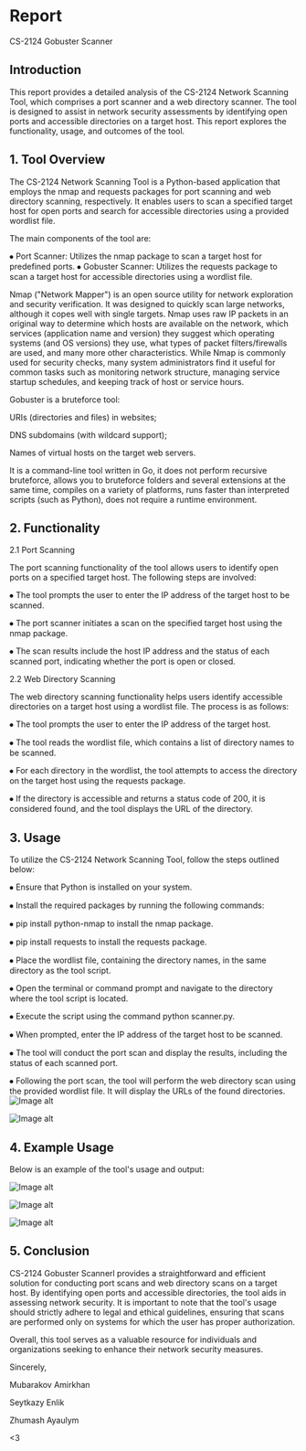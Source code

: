 <h1> Report </h1>

CS-2124 Gobuster Scanner

<h2>Introduction</h2>

This report provides a detailed analysis of the CS-2124 Network Scanning Tool, which comprises a port scanner and a web directory scanner. The tool is designed to assist in network security assessments by identifying open ports and accessible directories on a target host. This report explores the functionality, usage, and outcomes of the tool.


<h2>1. Tool Overview</h2>

The CS-2124 Network Scanning Tool is a Python-based application that employs the nmap and requests packages for port scanning and web directory scanning, respectively. It enables users to scan a specified target host for open ports and search for accessible directories using a provided wordlist file.

The main components of the tool are:

⦁	Port Scanner: Utilizes the nmap package to scan a target host for predefined ports.
⦁	Gobuster Scanner: Utilizes the requests package to scan a target host for accessible directories using a wordlist file.

Nmap ("Network Mapper") is an open source utility for network exploration and security verification. It was designed to quickly scan large networks, although it copes well with single targets. Nmap uses raw IP packets in an original way to determine which hosts are available on the network, which services (application name and version) they suggest which operating systems (and OS versions) they use, what types of packet filters/firewalls are used, and many more other characteristics. While Nmap is commonly used for security checks, many system administrators find it useful for common tasks such as monitoring network structure, managing service startup schedules, and keeping track of host or service hours.

Gobuster is a bruteforce tool:

URIs (directories and files) in websites;

DNS subdomains (with wildcard support);

Names of virtual hosts on the target web servers.

It is a command-line tool written in Go, it does not perform recursive bruteforce, allows you to bruteforce folders and several extensions at the same time, compiles on a variety of platforms, runs faster than interpreted scripts (such as Python), does not require a runtime environment.



<h2>2. Functionality</h2>

2.1 Port Scanning

The port scanning functionality of the tool allows users to identify open ports on a specified target host. The following steps are involved:

⦁	The tool prompts the user to enter the IP address of the target host to be scanned.

⦁	The port scanner initiates a scan on the specified target host using the nmap package.

⦁	The scan results include the host IP address and the status of each scanned port, indicating whether the port is open or closed.

2.2 Web Directory Scanning

The web directory scanning functionality helps users identify accessible directories on a target host using a wordlist file. The process is as follows:

⦁	The tool prompts the user to enter the IP address of the target host.

⦁	The tool reads the wordlist file, which contains a list of directory names to be scanned.

⦁	For each directory in the wordlist, the tool attempts to access the directory on the target host using the requests package.

⦁	If the directory is accessible and returns a status code of 200, it is considered found, and the tool displays the URL of the directory.

<h2>3. Usage</h2>

To utilize the CS-2124 Network Scanning Tool, follow the steps outlined below:

⦁	Ensure that Python is installed on your system.

⦁	Install the required packages by running the following commands:

⦁	pip install python-nmap to install the nmap package.

⦁	pip install requests to install the requests package.

⦁	Place the wordlist file, containing the directory names, in the same directory as the tool script.

⦁	Open the terminal or command prompt and navigate to the directory where the tool script is located.

⦁	Execute the script using the command python scanner.py.

⦁	When prompted, enter the IP address of the target host to be scanned.

⦁	The tool will conduct the port scan and display the results, including the status of each scanned port.

⦁	Following the port scan, the tool will perform the web directory scan using the provided wordlist file. It will display the URLs of the found directories.
 ![Image alt](https://github.com/vshigimoto/OS_Security/blob/main/2023-05-26%2022.59.51.jpg)
 
 ![Image alt](https://github.com/vshigimoto/OS_Security/blob/main/2023-05-26%2023.00.44.jpg)

 

<h2>4. Example Usage</h2>

Below is an example of the tool's usage and output:

 ![Image alt](https://github.com/vshigimoto/OS_Security/blob/main/2023-05-26%2023.03.37.jpg)
 
 ![Image alt](https://github.com/vshigimoto/OS_Security/blob/main/2023-05-26%2023.04.28.jpg)
 
 ![Image alt](https://github.com/vshigimoto/OS_Security/blob/main/2023-05-26%2023.40.27.jpg)
 
<h2>5. Conclusion</h2>
CS-2124 Gobuster Scannerl provides a straightforward and efficient solution for conducting port scans and web directory scans on a target host. By identifying open ports and accessible directories, the tool aids in assessing network security. It is important to note that the tool's usage should strictly adhere to legal and ethical guidelines, ensuring that scans are performed only on systems for which the user has proper authorization.

Overall, this tool serves as a valuable resource for individuals and organizations seeking to enhance their network security measures.

Sincerely, 

Mubarakov Amirkhan

Seytkazy Enlik

Zhumash Ayaulym

<3

